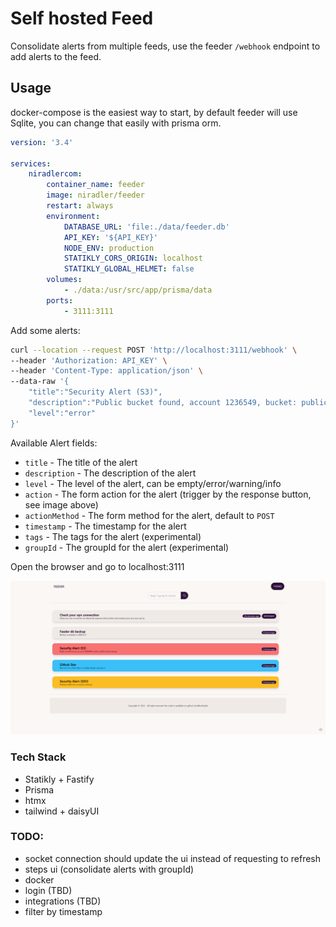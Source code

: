 # Self hosted Feed

Consolidate alerts from multiple feeds, use the feeder `/webhook` endpoint to add alerts to the feed.

## Usage

docker-compose is the easiest way to start, by default feeder will use Sqlite, you can change that easily with prisma orm.

```yml
version: '3.4'

services:
    niradlercom:
        container_name: feeder
        image: niradler/feeder
        restart: always
        environment:
            DATABASE_URL: 'file:./data/feeder.db'
            API_KEY: '${API_KEY}'
            NODE_ENV: production
            STATIKLY_CORS_ORIGIN: localhost
            STATIKLY_GLOBAL_HELMET: false
        volumes:
            - ./data:/usr/src/app/prisma/data
        ports:
            - 3111:3111
```

Add some alerts:

```sh
curl --location --request POST 'http://localhost:3111/webhook' \
--header 'Authorization: API_KEY' \
--header 'Content-Type: application/json' \
--data-raw '{
    "title":"Security Alert (S3)",
    "description":"Public bucket found, account 1236549, bucket: public-bucket-danger",
    "level":"error"
}'
```

Available Alert fields:

-   `title` - The title of the alert
-   `description` - The description of the alert
-   `level` - The level of the alert, can be empty/error/warning/info
-   `action` - The form action for the alert (trigger by the response button, see image above)
-   `actionMethod` - The form method for the alert, default to `POST`
-   `timestamp` - The timestamp for the alert
-   `tags` - The tags for the alert (experimental)
-   `groupId` - The groupId for the alert (experimental)

Open the browser and go to localhost:3111

![homepage](https://github.com/niradler/feeder/blob/main/demo/feeder.png?raw=true)

### Tech Stack

-   Statikly + Fastify
-   Prisma
-   htmx
-   tailwind + daisyUI

### TODO:

-   socket connection should update the ui instead of requesting to refresh
-   steps ui (consolidate alerts with groupId)
-   docker
-   login (TBD)
-   integrations (TBD)
-   filter by timestamp
